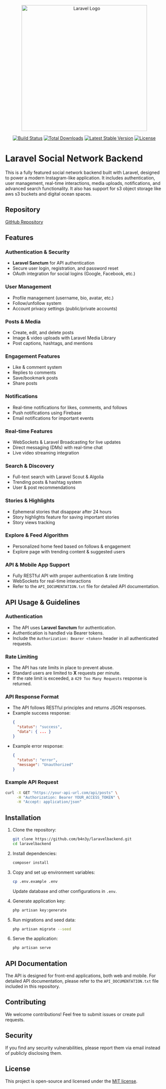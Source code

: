 <p align="center"><a href="https://laravel.com" target="_blank"><img src="https://raw.githubusercontent.com/laravel/art/master/logo-lockup/5%20SVG/2%20CMYK/1%20Full%20Color/laravel-logolockup-cmyk-red.svg" width="400" alt="Laravel Logo"></a></p>

<p align="center">
<a href="https://github.com/laravel/framework/actions"><img src="https://github.com/laravel/framework/workflows/tests/badge.svg" alt="Build Status"></a>
<a href="https://packagist.org/packages/laravel/framework"><img src="https://img.shields.io/packagist/dt/laravel/framework" alt="Total Downloads"></a>
<a href="https://packagist.org/packages/laravel/framework"><img src="https://img.shields.io/packagist/v/laravel/framework" alt="Latest Stable Version"></a>
<a href="https://packagist.org/packages/laravel/framework"><img src="https://img.shields.io/packagist/l/laravel/framework" alt="License"></a>
</p>

# Laravel Social Network Backend

This is a fully featured social network backend built with Laravel, designed to power a modern Instagram-like application. It includes authentication, user management, real-time interactions, media uploads, notifications, and advanced search functionality.
It also has support for s3 object storage like aws s3 buckets and digital ocean spaces.

## Repository

[GitHub Repository](https://github.com/b4n3y/laravelbackend.git)

## Features

### Authentication & Security
- **Laravel Sanctum** for API authentication
- Secure user login, registration, and password reset
- OAuth integration for social logins (Google, Facebook, etc.)

### User Management
- Profile management (username, bio, avatar, etc.)
- Follow/unfollow system
- Account privacy settings (public/private accounts)

### Posts & Media
- Create, edit, and delete posts
- Image & video uploads with Laravel Media Library
- Post captions, hashtags, and mentions

### Engagement Features
- Like & comment system
- Replies to comments
- Save/bookmark posts
- Share posts

### Notifications
- Real-time notifications for likes, comments, and follows
- Push notifications using Firebase
- Email notifications for important events

### Real-time Features
- WebSockets & Laravel Broadcasting for live updates
- Direct messaging (DMs) with real-time chat
- Live video streaming integration

### Search & Discovery
- Full-text search with Laravel Scout & Algolia
- Trending posts & hashtag system
- User & post recommendations

### Stories & Highlights
- Ephemeral stories that disappear after 24 hours
- Story highlights feature for saving important stories
- Story views tracking

### Explore & Feed Algorithm
- Personalized home feed based on follows & engagement
- Explore page with trending content & suggested users

### API & Mobile App Support
- Fully RESTful API with proper authentication & rate limiting
- WebSockets for real-time interactions
- Refer to the `API_DOCUMENTATION.txt` file for detailed API documentation.

## API Usage & Guidelines

### Authentication
- The API uses **Laravel Sanctum** for authentication.
- Authentication is handled via Bearer tokens.
- Include the `Authorization: Bearer <token>` header in all authenticated requests.

### Rate Limiting
- The API has rate limits in place to prevent abuse.
- Standard users are limited to **X** requests per minute.
- If the rate limit is exceeded, a `429 Too Many Requests` response is returned.

### API Response Format
- The API follows RESTful principles and returns JSON responses.
- Example success response:
  ```json
  {
    "status": "success",
    "data": { ... }
  }
  ```
- Example error response:
  ```json
  {
    "status": "error",
    "message": "Unauthorized"
  }
  ```

### Example API Request
```sh
curl -X GET "https://your-api-url.com/api/posts" \
     -H "Authorization: Bearer YOUR_ACCESS_TOKEN" \
     -H "Accept: application/json"
```

## Installation

1. Clone the repository:
   ```sh
   git clone https://github.com/b4n3y/laravelbackend.git
   cd laravelbackend
   ```

2. Install dependencies:
   ```sh
   composer install
   ```

3. Copy and set up environment variables:
   ```sh
   cp .env.example .env
   ```
   Update database and other configurations in `.env`.

4. Generate application key:
   ```sh
   php artisan key:generate
   ```

5. Run migrations and seed data:
   ```sh
   php artisan migrate --seed
   ```

6. Serve the application:
   ```sh
   php artisan serve
   ```

## API Documentation

The API is designed for front-end applications, both web and mobile. For detailed API documentation, please refer to the `API_DOCUMENTATION.txt` file included in this repository.

## Contributing

We welcome contributions! Feel free to submit issues or create pull requests.

## Security

If you find any security vulnerabilities, please report them via email instead of publicly disclosing them.

## License

This project is open-source and licensed under the [MIT license](https://opensource.org/licenses/MIT).

